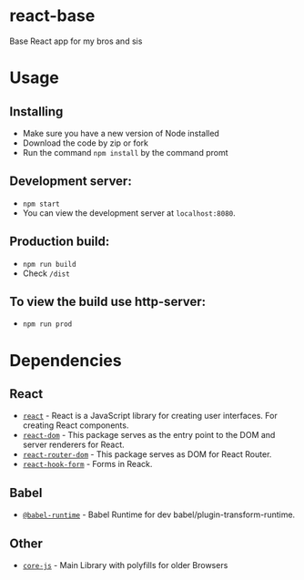 # react-base
Base React app for my bros and sis

# Usage

## Installing
- Make sure you have a new version of Node installed
- Download the code by zip or fork
- Run the command `npm install` by the command promt

## Development server:
- `npm start`
- You can view the development server at `localhost:8080`.

## Production build:
- `npm run build`
- Check `/dist`

## To view the build use http-server:
- `npm run prod`


# Dependencies 

## React

- [`react`](https://www.npmjs.com/package/react) - React is a JavaScript library for creating user interfaces. For creating React components.
- [`react-dom`](https://www.npmjs.com/package/react-dom) - This package serves as the entry point to the DOM and server renderers for React. 
- [`react-router-dom`](https://www.npmjs.com/package/react-router-dom) - This package serves as DOM for React Router. 
- [`react-hook-form`](https://www.npmjs.com/package/react-hook-form) - Forms in Reack. 

## Babel

- [`@babel-runtime`](https://babeljs.io/docs/en/babel-runtime) - Babel Runtime for dev babel/plugin-transform-runtime.

## Other 

- [`core-js`](https://www.npmjs.com/package/core-js) - Main Library with polyfills for older Browsers